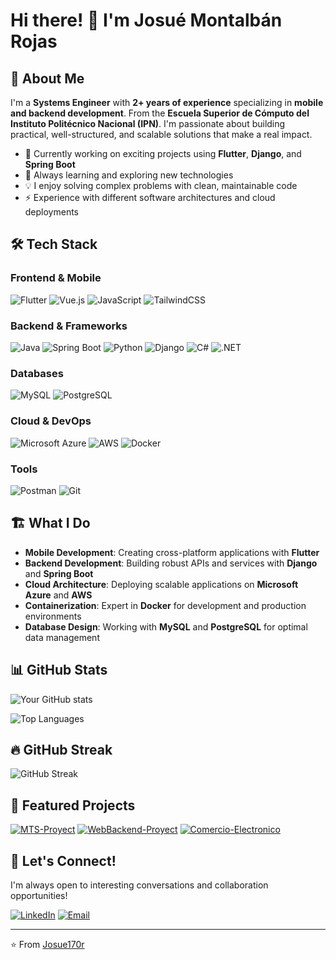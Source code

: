 # Hi there! 👋 I'm Josué Montalbán Rojas

## 🚀 About Me

I'm a **Systems Engineer** with **2+ years of experience** specializing in **mobile and backend development**. From the **Escuela Superior de Cómputo del Instituto Politécnico Nacional (IPN)**. I'm passionate about building practical, well-structured, and scalable solutions that make a real impact.

- 🔭 Currently working on exciting projects using **Flutter**, **Django**, and **Spring Boot**
- 🌱 Always learning and exploring new technologies
- 💡 I enjoy solving complex problems with clean, maintainable code
- ⚡ Experience with different software architectures and cloud deployments

## 🛠️ Tech Stack

### Frontend & Mobile
![Flutter](https://img.shields.io/badge/Flutter-02569B?style=for-the-badge&logo=flutter&logoColor=white)
![Vue.js](https://img.shields.io/badge/Vue.js-35495E?style=for-the-badge&logo=vuedotjs&logoColor=4FC08D)
![JavaScript](https://img.shields.io/badge/JavaScript-F7DF1E?style=for-the-badge&logo=javascript&logoColor=black)
![TailwindCSS](https://img.shields.io/badge/Tailwind_CSS-38B2AC?style=for-the-badge&logo=tailwind-css&logoColor=white)

### Backend & Frameworks
![Java](https://img.shields.io/badge/Java-ED8B00?style=for-the-badge&logo=openjdk&logoColor=white)
![Spring Boot](https://img.shields.io/badge/Spring_Boot-6DB33F?style=for-the-badge&logo=spring-boot&logoColor=white)
![Python](https://img.shields.io/badge/Python-3776AB?style=for-the-badge&logo=python&logoColor=white)
![Django](https://img.shields.io/badge/Django-092E20?style=for-the-badge&logo=django&logoColor=white)
![C#](https://img.shields.io/badge/C%23-239120?style=for-the-badge&logo=c-sharp&logoColor=white)
![.NET](https://img.shields.io/badge/.NET-5C2D91?style=for-the-badge&logo=.net&logoColor=white)

### Databases
![MySQL](https://img.shields.io/badge/MySQL-00000F?style=for-the-badge&logo=mysql&logoColor=white)
![PostgreSQL](https://img.shields.io/badge/PostgreSQL-316192?style=for-the-badge&logo=postgresql&logoColor=white)

### Cloud & DevOps
![Microsoft Azure](https://img.shields.io/badge/Microsoft_Azure-0089D0?style=for-the-badge&logo=microsoft-azure&logoColor=white)
![AWS](https://img.shields.io/badge/Amazon_AWS-232F3E?style=for-the-badge&logo=amazon-aws&logoColor=white)
![Docker](https://img.shields.io/badge/Docker-2496ED?style=for-the-badge&logo=docker&logoColor=white)

### Tools
![Postman](https://img.shields.io/badge/Postman-FF6C37?style=for-the-badge&logo=postman&logoColor=white)
![Git](https://img.shields.io/badge/Git-F05032?style=for-the-badge&logo=git&logoColor=white)

## 🏗️ What I Do

- **Mobile Development**: Creating cross-platform applications with **Flutter**
- **Backend Development**: Building robust APIs and services with **Django** and **Spring Boot**
- **Cloud Architecture**: Deploying scalable applications on **Microsoft Azure** and **AWS**
- **Containerization**: Expert in **Docker** for development and production environments
- **Database Design**: Working with **MySQL** and **PostgreSQL** for optimal data management

## 📊 GitHub Stats

![Your GitHub stats](https://github-readme-stats.vercel.app/api?username=Josue170r&show_icons=true&theme=radical)

![Top Languages](https://github-readme-stats.vercel.app/api/top-langs/?username=Josue170r&layout=compact&theme=radical)

## 🔥 GitHub Streak

![GitHub Streak](https://github-readme-streak-stats.herokuapp.com/?user=Josue170r&theme=radical)

## 🌟 Featured Projects

<!-- Add your best projects here -->
[![MTS-Proyect](https://github-readme-stats.vercel.app/api/pin/?username=Josue170r&repo=MTS-Proyect&theme=radical)](https://github.com/Josue170r/MTS-Proyect)
[![WebBackend-Proyect](https://github-readme-stats.vercel.app/api/pin/?username=Josue170r&repo=WebBackend-Proyect&theme=radical)](https://github.com/Josue170r/WebBackend-Proyect)
[![Comercio-Electronico](https://github-readme-stats.vercel.app/api/pin/?username=Josue170r&repo=Comerio-electr-nico&theme=radical)](https://github.com/Josue170r/Comerio-electr-nico)

## 💬 Let's Connect!

I'm always open to interesting conversations and collaboration opportunities!

[![LinkedIn](https://img.shields.io/badge/LinkedIn-0077B5?style=for-the-badge&logo=linkedin&logoColor=white)](https://mx.linkedin.com/in/montalb%C3%A1n-rojas-josu%C3%A9-480484324)
[![Email](https://img.shields.io/badge/Email-D14836?style=for-the-badge&logo=gmail&logoColor=white)](mailto:josuemonro@gmail.com)

---

⭐️ From [Josue170r](https://github.com/Josue170r)
